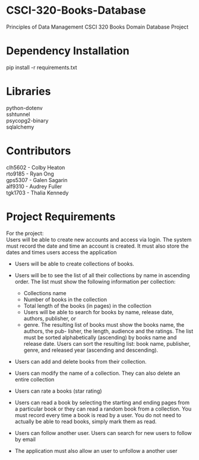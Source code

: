 # CSCI-320-Books-Database
Principles of Data Management CSCI 320 Books Domain Database Project

# Dependency Installation
pip install -r requirements.txt

# Libraries
python-dotenv  
sshtunnel  
psycopg2-binary  
sqlalchemy  

# Contributors
clh5602 - Colby Heaton  
rto9185 - Ryan Ong  
gps5307 - Galen Sagarin  
alf9310 - Audrey Fuller  
tgk1703 - Thalia Kennedy

# Project Requirements
For the project:  
Users will be able to create new accounts and access via login. The system must record the date and time an account is created. It must also store the dates and times users access the application  
- Users will be able to create collections of books.
- Users will be to see the list of all their collections by name in ascending order. The list  must show the following information per collection:
  - Collections name
  - Number of books in the collection
  - Total length of the books (in pages) in the collection
  - Users will be able to search for books by name, release date, authors, publisher, or
  - genre. The resulting list of books must show the books name, the authors, the pub-
lisher, the length, audience and the ratings. The list must be sorted alphabetically
(ascending) by books name and release date. Users can sort the resulting list: book
name, publisher, genre, and released year (ascending and descending).

- Users can add and delete books from their collection.
- Users can modify the name of a collection. They can also delete an entire collection
- Users can rate a books (star rating)
- Users can read a book by selecting the starting and ending pages from a particular
book or they can read a random book from a collection. You must record every time
a book is read by a user. You do not need to actually be able to read books, simply
mark them as read.
- Users can follow another user. Users can search for new users to follow by email
- The application must also allow an user to unfollow a another user
